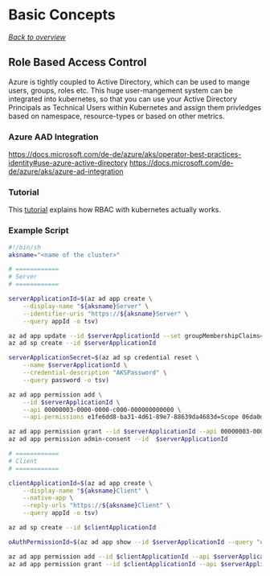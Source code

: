 # Basic Concepts

[_Back to overview_](README.md)

## Role Based Access Control

Azure is tightly coupled to Active Directory, which can be used to mange users, groups, roles etc.
This huge user-mangement system can be integrated into kubernetes, so that you can use your Active Directory Principals as Technical Users within Kubernetes and assign them privledges based on namespace, resource-types or based on other metrics.

### Azure AAD Integration

https://docs.microsoft.com/de-de/azure/aks/operator-best-practices-identity#use-azure-active-directory
https://docs.microsoft.com/de-de/azure/aks/azure-ad-integration

### Tutorial

This [tutorial](https://docs.microsoft.com/de-de/azure/aks/azure-ad-rbac) explains how RBAC with kubernetes actually works.

### Example Script

```bash
#!/bin/sh
aksname="<name of the cluster>"

# ============
# Server
# ============

serverApplicationId=$(az ad app create \
    --display-name "${aksname}Server" \
    --identifier-uris "https://${aksname}Server" \
    --query appId -o tsv)

az ad app update --id $serverApplicationId --set groupMembershipClaims=All
az ad sp create --id $serverApplicationId

serverApplicationSecret=$(az ad sp credential reset \
    --name $serverApplicationId \
    --credential-description "AKSPassword" \
    --query password -o tsv)

az ad app permission add \
    --id $serverApplicationId \
    --api 00000003-0000-0000-c000-000000000000 \
    --api-permissions e1fe6dd8-ba31-4d61-89e7-88639da4683d=Scope 06da0dbc-49e2-44d2-8312-53f166ab848a=Scope 7ab1d382-f21e-4acd-a863-ba3e13f7da61=Role

az ad app permission grant --id $serverApplicationId --api 00000003-0000-0000-c000-000000000000
az ad app permission admin-consent --id  $serverApplicationId

# ============
# Client
# ============

clientApplicationId=$(az ad app create \
    --display-name "${aksname}Client" \
    --native-app \
    --reply-urls "https://${aksname}Client" \
    --query appId -o tsv)

az ad sp create --id $clientApplicationId

oAuthPermissionId=$(az ad app show --id $serverApplicationId --query "oauth2Permissions[0].id" -o tsv)

az ad app permission add --id $clientApplicationId --api $serverApplicationId --api-permissions $oAuthPermissionId=Scope
az ad app permission grant --id $clientApplicationId --api $serverApplicationId
```
